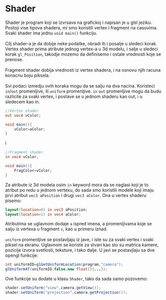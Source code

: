 # Shader
Shader je program koji se izvrsava na grafickoj i napisan je u glsl jeziku.
Postoji vise tipova shadera, mi smo koristili vertex i fragment na casovima.
Svaki shader ima jednu `void main()` funkciju. 
<br><br>
Cilj shader-a je da dobije neke podatke, obradi ih i posalje u sledeci korak.
Vertex shader prima atribute jednog vertex-a u 3d modelu, i salje u sledeci korak `gl_Position`, takodje mozemo da definisemo i ostale 
vrednosti koje se prenose.
<br><br>
Fragment shader dobija vrednosti iz vertex shadera, i na osnovu njih racuna konacnu boju piksela.
<br><br>
Svi podaci izmedju ovih koraka mogu da se salju na dva nacina. Koristeci `in`/`out` promenljive, ili `uniform` promenljive.
`in` `out` promenljive mogu da budu razlicite za svaki vertex, i postave se u jednom shaderu kao out, i u sledecem kao in.
```glsl
//Vertex shader
out vec4 vColor;

void main(){
    vColor=aColor;
}
```
i 
```glsl
//Fragment shader
in vec4 vColor;

void main(){
    FragColor=vColor;
}
```

Za atribute iz 3d modela osim `in` keyword mora da se naglasi koji je to atribut po redu u jednom vertexu,
do sada smo koristili modele koji imaju prvi atribut `vec3 aPosition` i drugi `vec3 aColor`.
Ona u vertex shaderu pisemo:
```glsl
layout(location=0) in vec3 aPosition;
layout(location=1) in vec4 aColor;
```
Atributima se uglavnom dodaje `a` ispred imena, a promenljivama koje se salju iz vertexa u fragment `v`, kao u primeru iznad.
<br><br>
`uniform` promenljive se postavljaju iz jave, i iste su za svaki vertex i svaki piksel na ekranu.
Uglavnom se koriste za stvari kao sto su matrica kamere, pozicije izvora svetlosti, teksture, i tako dalje.
U javi se postavjlaju sa dve opengl funkcije:
```java
int uniformID=glGetUniformLocation(program,"camera");
glUniform4f(uniformID,false,new float[]{...});
```

Ove funkcije su dodate u klasu `Shader`, tako da sada samo pozovemo:
```java
shader.setUniform("view",camera.getView());
shader.setUniform("projection",camera.getProjection());
```
